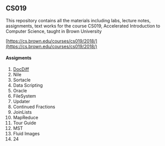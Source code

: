 ## CS019
This repository contains all the materials including labs, lecture notes, assignments, text works for the course CS019, Accelerated Introduction to Computer Science, taught in Brown University

[https://cs.brown.edu/courses/cs019/2018/](https://cs.brown.edu/courses/cs019/2018/)

#### Assigments
1. [DocDiff](https://github.com/veyselusta/CS019/tree/main/assigments/docdiff)
2. Nile
3. Sortacle
4. Data Scripting
5. Oracle
6. FileSystem
7. Updater
8. Continued Fractions
9. JoinLists
10. MapReduce
11. Tour Guide
12. MST
13. Fluid Images
14. 24

